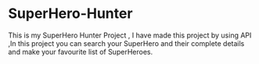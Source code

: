 # SuperHero-Hunter
This is my SuperHero Hunter Project , I have made this project by using API ,In this project you can search your SuperHero and their complete details and make your favourite list of SuperHeroes.
